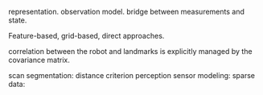 representation. observation model. bridge between measurements and state.

Feature-based, grid-based, direct approaches.

correlation between the robot and landmarks is explicitly managed by the covariance matrix.

scan segmentation: distance criterion
perception sensor modeling: 
sparse data: 

